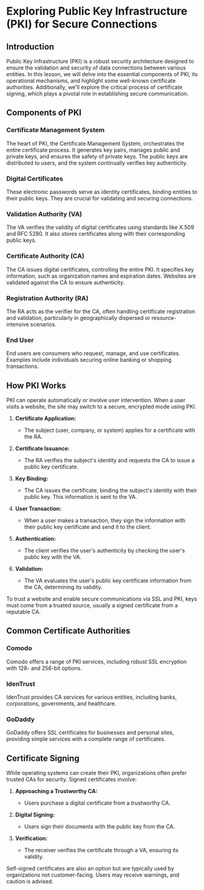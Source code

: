 # Exploring Public Key Infrastructure (PKI) for Secure Connections

## Introduction

Public Key Infrastructure (PKI) is a robust security architecture designed to ensure the validation and security of data connections between various entities. In this lesson, we will delve into the essential components of PKI, its operational mechanisms, and highlight some well-known certificate authorities. Additionally, we'll explore the critical process of certificate signing, which plays a pivotal role in establishing secure communication.

## Components of PKI

### Certificate Management System

The heart of PKI, the Certificate Management System, orchestrates the entire certificate process. It generates key pairs, manages public and private keys, and ensures the safety of private keys. The public keys are distributed to users, and the system continually verifies key authenticity.

### Digital Certificates

These electronic passwords serve as identity certificates, binding entities to their public keys. They are crucial for validating and securing connections.

### Validation Authority (VA)
The VA verifies the validity of digital certificates using standards like X.509 and RFC 5280. It also stores certificates along with their corresponding public keys.

### Certificate Authority (CA)
The CA issues digital certificates, controlling the entire PKI. It specifies key information, such as organization names and expiration dates. Websites are validated against the CA to ensure authenticity.

### Registration Authority (RA)
The RA acts as the verifier for the CA, often handling certificate registration and validation, particularly in geographically dispersed or resource-intensive scenarios.

### End User
End users are consumers who request, manage, and use certificates. Examples include individuals securing online banking or shopping transactions.

## How PKI Works

PKI can operate automatically or involve user intervention. When a user visits a website, the site may switch to a secure, encrypted mode using PKI.

1. **Certificate Application:**
   - The subject (user, company, or system) applies for a certificate with the RA.

2. **Certificate Issuance:**
   - The RA verifies the subject's identity and requests the CA to issue a public key certificate.

3. **Key Binding:**
   - The CA issues the certificate, binding the subject's identity with their public key. This information is sent to the VA.

4. **User Transaction:**
   - When a user makes a transaction, they sign the information with their public key certificate and send it to the client.

5. **Authentication:**
   - The client verifies the user's authenticity by checking the user's public key with the VA.

6. **Validation:**
   - The VA evaluates the user's public key certificate information from the CA, determining its validity.

To trust a website and enable secure communications via SSL and PKI, keys must come from a trusted source, usually a signed certificate from a reputable CA.

## Common Certificate Authorities

### Comodo
Comodo offers a range of PKI services, including robust SSL encryption with 128- and 256-bit options.

### IdenTrust
IdenTrust provides CA services for various entities, including banks, corporations, governments, and healthcare.

### GoDaddy
GoDaddy offers SSL certificates for businesses and personal sites, providing simple services with a complete range of certificates.

## Certificate Signing

While operating systems can create their PKI, organizations often prefer trusted CAs for security. Signed certificates involve:

1. **Approaching a Trustworthy CA:**
   - Users purchase a digital certificate from a trustworthy CA.

2. **Digital Signing:**
   - Users sign their documents with the public key from the CA.

3. **Verification:**
   - The receiver verifies the certificate through a VA, ensuring its validity.

Self-signed certificates are also an option but are typically used by organizations not customer-facing. Users may receive warnings, and caution is advised.
